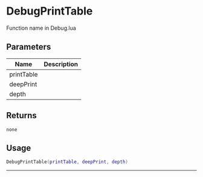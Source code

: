 # DebugPrintTable

Function name in Debug.lua

## Parameters

| Name       | Description |
| ---------- | ----------- |
| printTable |             |
| deepPrint  |             |
| depth      |             |

## Returns

`none`

## Usage

```lua
DebugPrintTable(printTable, deepPrint, depth)
```

---
